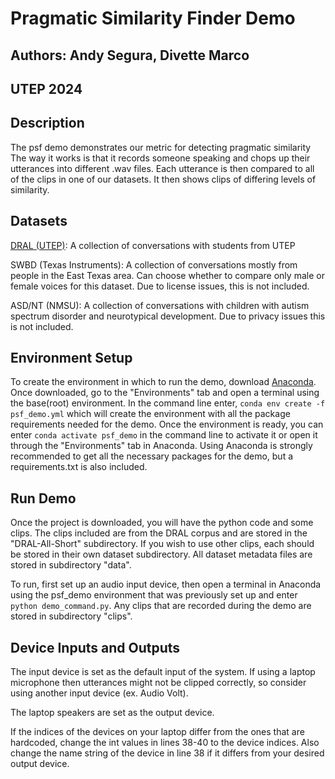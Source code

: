 # Pragmatic Similarity Finder Demo
## Authors: Andy Segura, Divette Marco
## UTEP 2024

## Description
The psf demo demonstrates our metric for detecting pragmatic similarity
The way it works is that it records someone speaking and chops up
their utterances into different .wav files. Each utterance is then
compared to all of the clips in one of our datasets. It then shows
clips of differing levels of similarity. 

## Datasets

[DRAL (UTEP)](https://www.cs.utep.edu/nigel/dral/): A collection of conversations with students from UTEP

SWBD (Texas Instruments): A collection of conversations mostly from people
in the East Texas area. Can choose whether to compare only male or female 
voices for this dataset. Due to license issues, this is not included.

ASD/NT (NMSU): A collection of conversations with children with autism
spectrum disorder and neurotypical development. Due to privacy issues
this is not included. 

## Environment Setup
To create the environment in which to run the demo, download [Anaconda](https://www.anaconda.com/). Once downloaded, go to the "Environments" tab and open a terminal using the base(root) environment. In the command line enter, `conda env create -f psf_demo.yml` which will create the environment with all the package requirements needed for the demo. Once the environment is ready, you can enter `conda activate psf_demo` in the command line to activate it or open it through the "Environments" tab in Anaconda. Using Anaconda is strongly recommended to get all the necessary packages for the demo, but a requirements.txt is also included.

## Run Demo
Once the project is downloaded, you will have the python code and some clips. The clips included are from the DRAL corpus and are stored in the "DRAL-All-Short" subdirectory. If you wish to use other clips, each should be stored in their own dataset subdirectory. All dataset metadata files are stored in subdirectory "data".

To run, first set up an audio input device, then open a terminal in Anaconda using the psf_demo environment that was previously set up and enter `python demo_command.py`. Any clips that are recorded during the demo are stored in subdirectory "clips".

## Device Inputs and Outputs
The input device is set as the default input of the system. If using a laptop microphone then utterances might not be clipped correctly, so consider using another input device (ex. Audio Volt).

The laptop speakers are set as the output device.

If the indices of the devices on your laptop differ from the ones that are hardcoded, change the int values in lines 38-40 to the device indices. Also change the name string of the device in line 38 if it differs from your desired output device.
